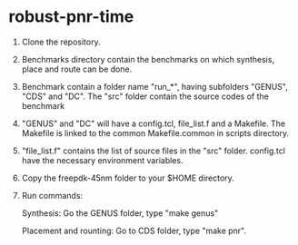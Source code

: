 # robust-pnr-time

1) Clone the repository.

2) Benchmarks directory contain the benchmarks on which synthesis, place and route can be done.

3) Benchmark contain a folder name "run_*", having subfolders "GENUS", "CDS" and "DC". The "src" folder contain the source codes of the benchmark

4) "GENUS" and "DC" will have a config.tcl, file_list.f and a Makefile. The Makefile is linked to the common Makefile.common in scripts directory.

5) "file_list.f" contains the list of source files in the "src" folder. config.tcl have the necessary environment variables.

6) Copy the freepdk-45nm folder to your $HOME directory.

7) Run commands:
   
   Synthesis: Go the GENUS folder, type "make genus"
   
   Placement and rounting: Go to CDS folder, type "make pnr".
